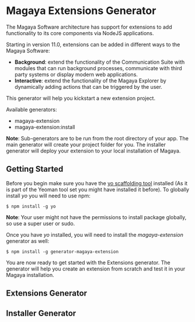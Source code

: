 # Magaya Extensions Generator

The Magaya Software architecture has support for extensions to add functionality to its core components via NodeJS applications.

Starting in version 11.0, extensions can be added in different ways to the Magaya Software:
- **Background**: extend the functionality of the Communication Suite with modules that can run background processes, communicate with third party systems or display modern web applications.
- **Interactive**: extend the functionality of the Magaya Explorer by dynamically adding actions that can be triggered by the user.

This generator will help you kickstart a new extension project.

Available generators:
- magaya-extension
- magaya-extension:install

**Note**: Sub-generators are to be run from the root directory of your app. The main generator will create your project folder for you. The installer generator will deploy your extension to your local installation of Magaya.

## Getting Started

Before you begin make sure you have the [yo scaffolding tool](http://yeoman.io/learning/index.html) installed (As it is part of the Yeoman tool set you might have installed it before). To globally install *yo* you will need to use npm:

```
$ npm install -g yo
```

**Note**: Your user might not have the permissions to install package globally, so use a super user or sudo.

Once you have *yo* installed, you will need to install the *magaya-extension* generator as well:

```
$ npm install -g generator-magaya-extension
```

You are now ready to get started with the Extensions generator. The generator will help you create an extension from scratch and test it in your Magaya installation.

## Extensions Generator

## Installer Generator
